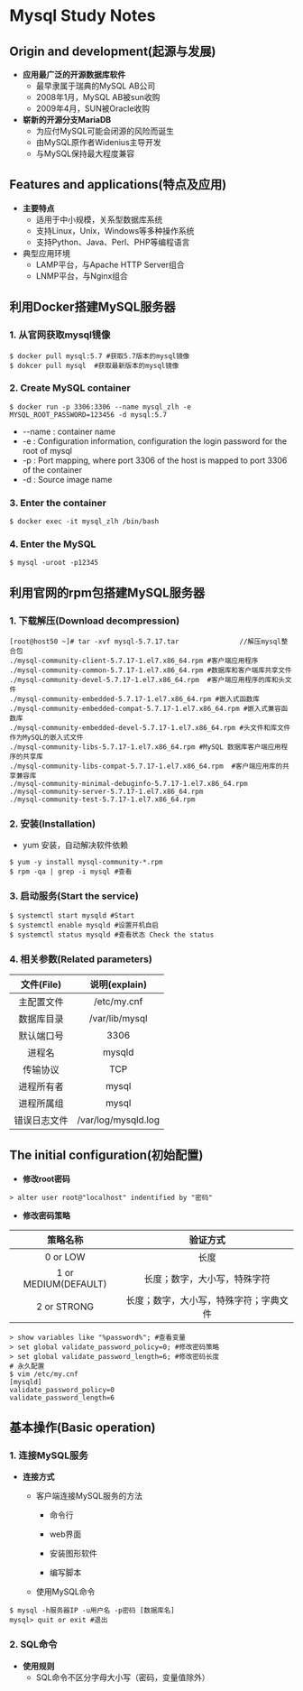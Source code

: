 # Mysql Study Notes

## Origin and development(起源与发展)

-   **应用最广泛的开源数据库软件**
    -   最早隶属于瑞典的MySQL AB公司
    -   2008年1月，MySQL AB被sun收购
    -   2009年4月，SUN被Oracle收购
-   **崭新的开源分支MariaDB**
    -   为应付MySQL可能会闭源的风险而诞生
    -   由MySQL原作者Widenius主导开发
    -   与MySQL保持最大程度兼容

## Features and applications(特点及应用)

-   **主要特点**
    -   适用于中小规模，关系型数据库系统
    -   支持Linux，Unix，Windows等多种操作系统
    -   支持Python、Java、Perl、PHP等编程语言
-   典型应用环境
    -   LAMP平台，与Apache HTTP Server组合
    -   LNMP平台，与Nginx组合

## 利用Docker搭建MySQL服务器

### 1. 从官网获取mysql镜像

```shell
$ docker pull mysql:5.7 #获取5.7版本的mysql镜像
$ dokcer pull mysql  #获取最新版本的mysql镜像
```

### 2. Create MySQL container

```shell
$ docker run -p 3306:3306 --name mysql_zlh -e MYSQL_ROOT_PASSWORD=123456 -d mysql:5.7
```

-   --name : container name
-   -e : Configuration information, configuration the login password for the root of mysql
-   -p : Port mapping, where port 3306 of the host is mapped to port 3306 of the container
-   -d : Source image name

### 3. Enter the container

```shell
$ docker exec -it mysql_zlh /bin/bash
```

### 4. Enter the MySQL

```shell
$ mysql -uroot -p12345
```

## 利用官网的rpm包搭建MySQL服务器

### 1. 下载解压(Download decompression)

```shell
[root@host50 ~]# tar -xvf mysql-5.7.17.tar               //解压mysql整合包
./mysql-community-client-5.7.17-1.el7.x86_64.rpm #客户端应用程序
./mysql-community-common-5.7.17-1.el7.x86_64.rpm #数据库和客户端库共享文件
./mysql-community-devel-5.7.17-1.el7.x86_64.rpm  #客户端应用程序的库和头文件
./mysql-community-embedded-5.7.17-1.el7.x86_64.rpm #嵌入式函数库
./mysql-community-embedded-compat-5.7.17-1.el7.x86_64.rpm #嵌入式兼容函数库
./mysql-community-embedded-devel-5.7.17-1.el7.x86_64.rpm #头文件和库文件作为MySQL的嵌入式文件
./mysql-community-libs-5.7.17-1.el7.x86_64.rpm #MySQL 数据库客户端应用程序的共享库
./mysql-community-libs-compat-5.7.17-1.el7.x86_64.rpm  #客户端应用库的共享兼容库
./mysql-community-minimal-debuginfo-5.7.17-1.el7.x86_64.rpm
./mysql-community-server-5.7.17-1.el7.x86_64.rpm
./mysql-community-test-5.7.17-1.el7.x86_64.rpm
```

### 2. 安装(Installation)

-   yum 安装，自动解决软件依赖

```shell
$ yum -y install mysql-community-*.rpm
$ rpm -qa | grep -i mysql #查看
```

### 3. 启动服务(Start the service)

```shell
$ systemctl start mysqld #Start
$ systemctl enable mysqld #设置开机自启
$ systemctl status mysqld #查看状态 Check the status
```

### 4. 相关参数(Related parameters)

|  文件(File)  |    说明(explain)    |
| :----------: | :-----------------: |
|  主配置文件  |     /etc/my.cnf     |
|  数据库目录  |   /var/lib/mysql    |
|  默认端口号  |        3306         |
|    进程名    |       mysqld        |
|   传输协议   |         TCP         |
|  进程所有者  |        mysql        |
|  进程所属组  |        mysql        |
| 错误日志文件 | /var/log/mysqld.log |

## The initial configuration(初始配置)

-   **修改root密码**

```mysql
> alter user root@"localhost" indentified by "密码"
```

-   **修改密码策略**

|       策略名称       |                验证方式                |
| :------------------: | :------------------------------------: |
|       0 or LOW       |                  长度                  |
| 1 or MEDIUM(DEFAULT) |      长度；数字，大小写，特殊字符      |
|     2 or STRONG      | 长度；数字，大小写，特殊字符；字典文件 |

```mysql
> show variables like "%password%"; #查看变量
> set global validate_password_policy=0; #修改密码策略
> set global validate_password_length=6; #修改密码长度
# 永久配置
$ vim /etc/my.cnf
[mysqld]
validate_password_policy=0
validate_password_length=6
```

## 基本操作(Basic operation)

### 1. 连接MySQL服务

-   **连接方式**

    -   客户端连接MySQL服务的方法

        -   命令行

        -   web界面

        -   安装图形软件

        -   编写脚本

    -   使用MySQL命令

```shell
$ mysql -h服务器IP -u用户名 -p密码 [数据库名]
mysql> quit or exit #退出
```

### 2. SQL命令

-   **使用规则**
    -   SQL命令不区分字母大小写（密码，变量值除外）